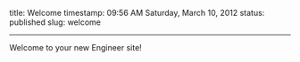title: Welcome
timestamp: 09:56 AM Saturday, March 10, 2012
status: published
slug: welcome


---

Welcome to your new Engineer site!
